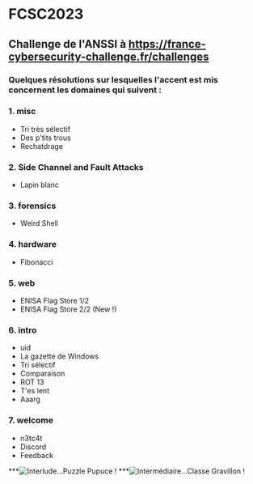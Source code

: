 # FCSC2023
## Challenge de l'ANSSI à https://france-cybersecurity-challenge.fr/challenges

### Quelques résolutions sur lesquelles l'accent est mis concernent les domaines qui suivent :

  ### 1. misc
   
* Tri très sélectif
* Des p'tits trous
* Rechatdrage

 ### 2. Side Channel and Fault Attacks 

* Lapin blanc
 
 ### 3. forensics 

* Weird Shell
       
 ### 4. hardware 

* Fibonacci
      
 ### 5. web 

* ENISA Flag Store 1/2
* ENISA Flag Store 2/2 (New !)

 ### 6. intro 

* uid 
* La gazette de Windows 
* Tri sélectif 
* Comparaison 
* ROT 13 
* T'es lent 
* Aaarg 
      
 ### 7. welcome 

* n3tc4t 
* Discord 
* Feedback
      
      

***![Interlude...Puzzle Pupuce !](https://github.com/JackeOLantern/FCSC2023/issues/1)
***![Intermédiaire...Classe Gravillon !](https://github.com/JackeOLantern/FCSC2023/issues/2)
